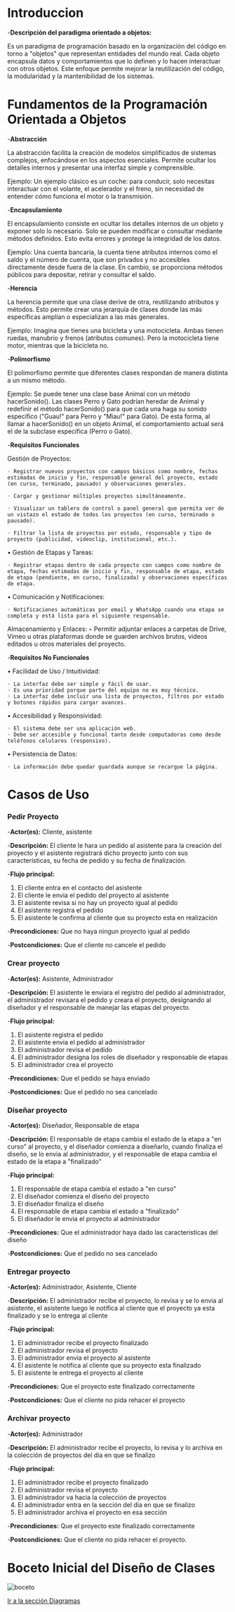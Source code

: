 # Introduccion

-**Descripción del paradigma orientado a objetos:**

Es un paradigma de programación basado en la organización del código en torno a "objetos" que representan entidades del mundo real. Cada objeto encapsula datos y comportamientos que lo definen y lo hacen interactuar con otros objetos. Este enfoque permite mejorar la reutilización del código, la modularidad y la mantenibilidad de los sistemas.

# Fundamentos de la Programación Orientada a Objetos

-**Abstracción**

La abstracción facilita la creación de modelos simplificados de sistemas complejos, enfocándose en los aspectos esenciales. Permite ocultar los detalles internos y presentar una interfaz simple y comprensible.

Ejemplo:
Un ejemplo clásico es un coche: para conducir, solo necesitas interactuar con el volante, el acelerador y el freno, sin necesidad de entender cómo funciona el motor o la transmisión.

-**Encapsulamiento**

El encapsulamiento consiste en ocultar los detalles internos de un objeto y exponer solo lo necesario. Solo se pueden modificar o consultar mediante métodos definidos. Esto evita errores y protege la integridad de los datos.

Ejemplo:
Una cuenta bancaria, la cuenta tiene atributos internos como el saldo y el número de cuenta, que son privados y no accesibles directamente desde fuera de la clase. En cambio, se proporciona métodos públicos para depositar, retirar y consultar el saldo.

-**Herencia**

La herencia permite que una clase derive de otra, reutilizando atributos y métodos. Esto permite crear una jerarquía de clases donde las más específicas amplían o especializan a las más generales.

Ejemplo:
Imagina que tienes una bicicleta y una motocicleta.
Ambas tienen ruedas, manubrio y frenos (atributos comunes).
Pero la motocicleta tiene motor, mientras que la bicicleta no.

-**Polimorfismo**

El polimorfismo permite que diferentes clases respondan de manera distinta a un mismo método.

Ejemplo:
Se puede tener una clase base Animal con un método hacerSonido(). Las clases Perro y Gato podrían heredar de Animal y redefinir el método hacerSonido() para que cada una haga su sonido específico ("Guau!" para Perro y "Miau!" para Gato). De esta forma, al llamar a hacerSonido() en un objeto Animal, el comportamiento actual será el de la subclase específica (Perro o Gato).

-**Requisitos Funcionales**

Gestión de Proyectos:

    ◦ Registrar nuevos proyectos con campos básicos como nombre, fechas estimadas de inicio y fin, responsable general del proyecto, estado (en curso, terminado, pausado) y observaciones generales.

    ◦ Cargar y gestionar múltiples proyectos simultáneamente.

    ◦ Visualizar un tablero de control o panel general que permita ver de un vistazo el estado de todos los proyectos (en curso, terminado o pausado).

    ◦ Filtrar la lista de proyectos por estado, responsable y tipo de proyecto (publicidad, videoclip, institucional, etc.).

• Gestión de Etapas y Tareas:

    ◦ Registrar etapas dentro de cada proyecto con campos como nombre de etapa, fechas estimadas de inicio y fin, responsable de etapa, estado de etapa (pendiente, en curso, finalizada) y observaciones específicas de etapa.

• Comunicación y Notificaciones:

    ◦ Notificaciones automáticas por email y WhatsApp cuando una etapa se completa y está lista para el siguiente responsable.

Almacenamiento y Enlaces:
◦ Permitir adjuntar enlaces a carpetas de Drive, Vimeo u otras plataformas donde se guarden archivos brutos, videos editados u otros materiales del proyecto.

-**Requisitos No Funcionales**

• Facilidad de Uso / Intuitividad:

    ◦ La interfaz debe ser simple y fácil de usar.
    ◦ Es una prioridad porque parte del equipo no es muy técnico.
    ◦ La interfaz debe incluir una lista de proyectos, filtros por estado y botones rápidos para cargar avances.

• Accesibilidad y Responsividad:

    ◦ El sistema debe ser una aplicación web.
    ◦ Debe ser accesible y funcional tanto desde computadoras como desde teléfonos celulares (responsivo).

• Persistencia de Datos:

    ◦ La información debe quedar guardada aunque se recargue la página.

# Casos de Uso

### Pedir Proyecto

-**Actor(es):** Cliente, asistente

-**Descripción:** El cliente le hara un pedido al asistente para la creación del proyecto y el asistente registrará dicho proyecto junto con sus características, su fecha de pedido y su fecha de finalización.

-**Flujo principal:**

1. El cliente entra en el contacto del asistente
2. El cliente le envia el pedido del proyecto al asistente
3. El asistente revisa si no hay un proyecto igual al pedido
4. El asistente registra el pedido
5. El asistente le confirma al cliente que su proyecto esta en realización

-**Precondiciones:** Que no haya ningun proyecto igual al pedido

-**Postcondiciones:** Que el cliente no cancele el pedido

### Crear proyecto

-**Actor(es):** Asistente, Administrador

-**Descripción:** El asistente le enviara el registro del pedido al administrador, el administrador revisara el pedido y creara el proyecto, designando al diseñador y el responsable de manejar las etapas del proyecto.

-**Flujo principal:**

1. El asistente registra el pedido
2. El asistente envia el pedido al administrador
3. El administrador revisa el pedido
4. El administrador designa los roles de diseñador y responsable de etapas
5. El administrador crea el proyecto

-**Precondiciones:** Que el pedido se haya enviado

-**Postcondiciones:** Que el pedido no sea cancelado

### Diseñar proyecto

-**Actor(es):** Diseñador, Responsable de etapa

-**Descripción:** El responsable de etapa cambia el estado de la etapa a "en curso" al proyecto, y el diseñador comienza a diseñarlo, cuando finaliza el diseño, se lo envia al administrador, y el responsable de etapa cambia el estado de la etapa a "finalizado"

-**Flujo principal:**

1. El responsable de etapa cambia el estado a "en curso"
2. El diseñador comienza el diseño del proyecto
3. El diseñador finaliza el diseño
4. El responsable de etapa cambia el estado a "finalizado"
5. El diseñador le envia el proyecto al administrador

-**Precondiciones:** Que el administrador haya dado las caracteristicas del diseño

-**Postcondiciones:** Que el pedido no sea cancelado

### Entregar proyecto

-**Actor(es):** Administrador, Asistente, Cliente

-**Descripción:** El administrador recibe el proyecto, lo revisa y se lo envia al asistente, el asistente luego le notifica al cliente que el proyecto ya esta finalizado y se lo entrega al cliente

-**Flujo principal:**

1. El administrador recibe el proyecto finalizado
2. El administrador revisa el proyecto
3. El administrador envia el proyecto al asistente
4. El asistente le notifica al cliente que su proyecto esta finalizado
5. El asistente le entrega el proyecto al cliente

-**Precondiciones:** Que el proyecto este finalizado correctamente

-**Postcondiciones:** Que el cliente no pida rehacer el proyecto

### Archivar proyecto

-**Actor(es):** Administrador

-**Descripción:** El administrador recibe el proyecto, lo revisa y lo archiva en la colección de proyectos del dia en que se finalizo

-**Flujo principal:**

1. El administrador recibe el proyecto finalizado
2. El administrador revisa el proyecto
3. El administrador va hacia la colección de proyectos
4. El administrador entra en la sección del dia en que se finalizo
5. El administrador archiva el proyecto en esa sección

-**Precondiciones:** Que el proyecto este finalizado correctamente

-**Postcondiciones:** Que el cliente no pida rehacer el proyecto.

# Boceto Inicial del Diseño de Clases

![boceto](../diagamas/01-diagrama.png)

[Ir a la sección Diagramas](https://drive.google.com/file/d/1A0j3wN0qF8jCNqg29rq2CDcZzCWzdf0H/view)


